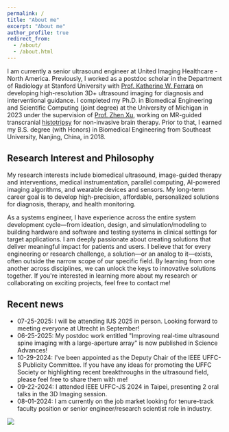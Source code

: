 ```yaml
---
permalink: /
title: "About me"
excerpt: "About me"
author_profile: true
redirect_from: 
  - /about/
  - /about.html
---
```


I am currently a senior ultrasound engineer at United Imaging Healthcare - North America. Previously, I worked as a postdoc scholar in the Department of Radiology at Stanford University with [Prof. Katherine W. Ferrara](https://med.stanford.edu/profiles/katherine-ferrara) on developing high-resolution 3D+ ultrasound imaging for diagnosis and interventional guidance. I completed my Ph.D. in Biomedical Engineering and Scientific Computing (joint degree) at the University of Michigan in 2023 under the supervision of [Prof. Zhen Xu](https://bme.umich.edu/people/xu-zhen/), working on MR-guided transcranial [histotripsy](https://histotripsy.umich.edu/) for non-invasive brain therapy. Prior to that, I earned my B.S. degree (with Honors) in Biomedical Engineering from Southeast University, Nanjing, China, in 2018. 


## Research Interest and Philosophy

My research interests include biomedical ultrasound, image-guided therapy and interventions, medical instrumentation, parallel computing, AI-powered imaging algorithms, and wearable devices and sensors. My long-term career goal is to develop high-precision, affordable, personalized solutions for diagnosis, therapy, and health monitoring. 


As a systems engineer, I have experience across the entire system development cycle—from ideation, design, and simulation/modeling to building hardware and software and testing systems in clinical settings for target applications. I am deeply passionate about creating solutions that deliver meaningful impact for patients and users. I believe that for every engineering or research challenge, a solution—or an analog to it—exists, often outside the narrow scope of our specific field. By learning from one another across disciplines, we can unlock the keys to innovative solutions together. If you're interested in learning more about my research or collaborating on exciting projects, feel free to contact me! 


## Recent news
* 07-25-2025: I will be attending IUS 2025 in person. Looking forward to meeting everyone at Utrecht in September!
* 06-25-2025: My postdoc work entitled "Improving real-time ultrasound spine imaging with a large-aperture array" is now published in Science Advances! 
* 10-29-2024: I've been appointed as the Deputy Chair of the IEEE UFFC-S Publicity Committee. If you have any ideas for promoting the UFFC Society or highlighting recent breakthroughs in the ultrasound field, please feel free to share them with me!
* 09-22-2024: I attended IEEE UFFC-JS 2024 in Taipei, presenting 2 oral talks in the 3D Imaging session.
* 08-01-2024: I am currently on the job market looking for tenure-track faculty position or senior engineer/research scientist role in industry.





<a href="https://clustrmaps.com/site/1c4kw"  title="ClustrMaps"><img src="//www.clustrmaps.com/map_v2.png?d=jR6fj13NhyLnA9VMMH3swhSYmRGX4lCrfzyeFAedrFA&cl=ffffff" /></a>

